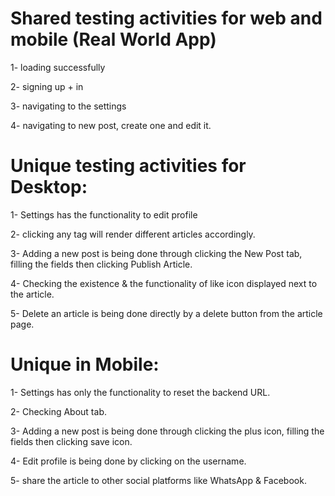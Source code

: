 # Shared testing activities for web and mobile (Real World App)

1- loading successfully

2- signing up + in

3- navigating to the settings

4- navigating to new post, create one and edit it.

# Unique testing activities for Desktop:

1- Settings has the functionality to edit profile

2- clicking any tag will render different articles accordingly.

3- Adding a new post is being done through clicking the New Post tab, filling the fields then clicking Publish Article.

4- Checking the existence & the functionality of like icon displayed next to the article.

5- Delete an article is being done directly by a delete button from the article page.

# Unique in Mobile:

1- Settings has only the functionality to reset the backend URL.

2- Checking About tab.

3- Adding a new post is being done through clicking the plus icon, filling the fields then clicking save icon.

4- Edit profile is being done by clicking on the username.

5- share the article to other social platforms like WhatsApp & Facebook.
